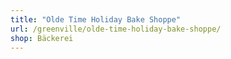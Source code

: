 ```yaml
---
title: "Olde Time Holiday Bake Shoppe"
url: /greenville/olde-time-holiday-bake-shoppe/
shop: Bäckerei
---
```

